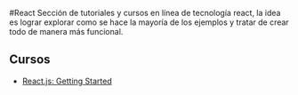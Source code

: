 #React
Sección de tutoriales y cursos en línea de tecnología react, la idea es lograr explorar como se hace la mayoría de los ejemplos y tratar de crear todo de manera más funcional.

## Cursos
* [React.js: Getting Started](https://github.com/sebmaldo/playground/tree/master/react/1.%20React%20Getting%20Started)